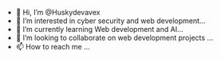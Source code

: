 - 👋 Hi, I’m @Huskydevavex
- 👀 I’m interested in cyber security and web development...
- 🌱 I’m currently learning Web development and AI...
- 💞️ I’m looking to collaborate on web development projects ...
- 📫 How to reach me ...

<!---
Huskydevavex/Huskydevavex is a ✨ special ✨ repository because its `README.md` (this file) appears on your GitHub profile.
You can click the Preview link to take a look at your changes.
--->
